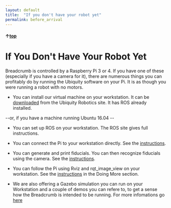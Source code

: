 ```yaml
---
layout: default
title:  "If you don't have your robot yet"
permalink: before_arrival
---
```


#### &uarr;[top](https://ubiquityrobotics.github.io/breadcrumb_learn/)

# If You Don't Have Your Robot Yet

Breadcrumb is controlled by a Raspberry Pi 3 or 4.
If you have one of these (especially if you have a camera for it), there are numerous things you can profitably do by running the Ubiquity software on your Pi. It is as though you were running a robot with no motors.

* You can install our virtual machine on your workstation. It can be [downloaded](https://downloads.ubiquityrobotics.com/) from the Ubiquity Robotics site. It has ROS already installed.

--or, if you have a machine running Ubuntu 16.04 --
* You can set up ROS on your workstation.
The ROS site gives full instructions.

* You can connect the Pi to your workstation directly.
See the [instructions](https://ubiquityrobotics.github.io/learn/connecting).

* You can generate and print fiducials. You can then recognize fiducials using the camera.
See the [instructions](how_to_generate_markers.md).

* You can follow the Pi using Rviz and rqt_image_view on your workstation.
See the [instructions](rviz) in the Doing More section.

* We are also offering a Gazebo simulation you can run on your Workstation and a couple of demos you can refere to, to get a sense how the Breadcrumb is intended to be running. For more infomations go [here](gazebo)
